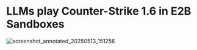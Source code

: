 # LLMs play Counter-Strike 1.6 in E2B Sandboxes

![screenshot_annotated_20250513_151256](https://github.com/user-attachments/assets/5198fdb2-3914-4431-b982-8d2ad84a6d76)
